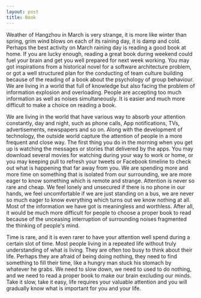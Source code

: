 ```yaml
---
layout: post
title: Book
---
```

Weather of Hangzhou in March is very strange, it is more like winter than spring, grim wind blows on each of its raining day, it is damp and cold. Perhaps the best activity on March raining day is reading a good book at home. If you are lucky enough, reading a great book during weekend could fuel your brain and get you well prepared for next week working. You may got inspirations from a historical novel for a software architecture problem, or got a well structured plan for the conducting of team culture building because of the reading of a book about the psychology of group behaviour. We are living in a world that full of knowledge but also facing the problem of information explosion and overloading. People are accepting too much information as well as noises simultaneously. It is easier and much more difficult to make a choice on reading a book.

We are living in the world that have various way to absorb your attention constantly, day and night, such as phone calls, App notifications, TVs, advertisements, newspapers and so on. Along with the development of technology, the outside world capture the attention of people in a more frequent and close way. The first thing you do in the morning when you get up is watching the messages or stories that delivered by the apps. You may download several movies for watching during your way to work or home, or you may keeping pull to refresh your tweets or Facebook timeline to check out what is happening that far away from you. We are spending more and more time on something that is isolated from our surrounding, we are more eager to know something which is remote and strange. Attention is never so rare and cheap. We feel lonely and unsecured if there is no phone in our hands, we feel uncomfortable if we are just standing on a bus, we are never so much eager to know everything which turns out we know nothing at all. Most of the information we have got is meaningless and worthless. After all, it would be much more difficult for people to choose a proper book to read because of the unceasing interruption of surrounding noises fragmented the thinking of people's mind.

Time is rare, and it is even rarer to have your attention well spend during a certain slot of time. Most people living in a repeated life without truly understanding of what is living. They are often too busy to think about their life. Perhaps they are afraid of being doing nothing, they need to find something to fill their time, like a hungry man stuck his stomach by whatever he grabs. We need to slow down, we need to used to do nothing, and we need to read a proper book to make our brain excluding our minds. Take it slow, take it easy, life requires your valuable attention and you will gradually know what is important for you and your life.